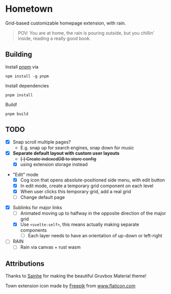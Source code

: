 # Hometown

Grid-based customizable homepage extension, with rain.

> POV: You are at home, the rain is pouring outside, but you chillin' inside, reading a really good book.

## Building

Install [pnpm](https://pnpm.js.org/en/installation) via

```shell
npm install -g pnpm
```

Install dependencies
```
pnpm install
```

Build!
```
pnpm build
```

## TODO

- [x] Snap scroll multiple pages?
  - E.g. snap up for search engines, snap down for music
- [x] **Separate default layout with custom user layouts**
  - ~~[ ] Create indexedDB to store config~~
  - [x] using extension storage instead
- "Edit" mode
  - [x] Cog icon that opens absolute-positioned side menu, with edit button
  - [x] In edit mode, create a temporary grid component on each level
  - [x] When user clicks this temporary grid, add a real grid
  - [ ] Change default page
- [x] Sublinks for major links
  - [ ] Animated moving up to halfway in the opposite direction of the major grid
  - [x] Use `<svelte:self>`, this means actually making separate components
    - [ ] Each layer needs to have an orientation of up-down or left-right
- [ ] RAIN
  - [ ] Rain via canvas + rust wasm

## Attributions

Thanks to [Sainhe](https://github.com/sainnhe/gruvbox-material) for making the beautiful Gruvbox Material theme!

<div>Town extension icon made by <a href="https://www.freepik.com" title="Freepik">Freepik</a> from <a href="https://www.flaticon.com/" title="Flaticon">www.flaticon.com</a></div>